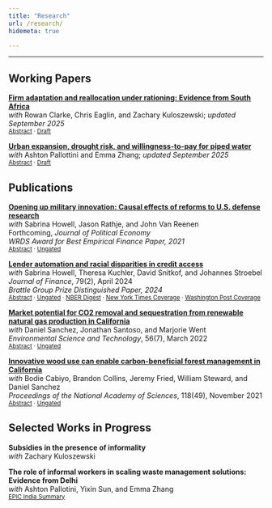 ```yaml
---
title: "Research" 
url: /research/
hidemeta: true

---
```


---

## Working Papers

[__Firm adaptation and reallocation under rationing: Evidence from South Africa__](https://papers.ssrn.com/sol3/papers.cfm?abstract_id=5459197) \
_with_ Rowan Clarke, Chris Eaglin, and Zachary Kuloszewski; _updated September 2025_ \
<small><a href="#/" onclick="visib('rationing_abstract')">Abstract</a> &middot; [Draft](/rationing.pdf) </small>
<div id="rationing_abstract" style="display: none; text-align: justify; line-height: 1.2" ><small>
Rationing policies are frequently implemented due to equity concerns. We study whether equitable-exposure rationing rules deliver equal economic impacts in the context of the 2021--2023 power crisis in South Africa. We leverage shocks to outage intensity and a rotational assignment system to generate quasi-random variation in electricity outage exposure, and we combine detailed hour-level outages with geocoded transactions data from a leading payment platform in Cape Town. Although we find that aggregate daily sales do not change on outage days, there is substantial heterogeneity across the firm distribution. Revenue is reallocated through consumers substituting between firms: baseline high-performing firms able to invest in defensive technology capture the spending displaced from their competitors, gaining roughly nine percent in daily sales while the latter lose a similar share. Unequal effects are amplified when firms are able to anticipate electricity outages. The results suggest the impacts of rationing are not equal despite equitable exposure.
</small><br><br/></div>

[__Urban expansion, drought risk, and willingness-to-pay for piped water__](/crisis.pdf) \
_with_ Ashton Pallottini and Emma Zhang; _updated September 2025_ \
<small><a href="#/" onclick="visib('crisis_abstract')">Abstract</a> &middot; [Draft](/crisis.pdf) </small>
<div id="crisis_abstract" style="display: none; text-align: justify; line-height: 1.2" ><small>
Cities in the global south are rapidly expanding into areas that are not serviced by public utilities such as piped water, relying instead on private substitutes like groundwater. We examine rising groundwater drought risk to investigate how a shock to the quality of these private substitutes impacts demand for public utilities. We estimate that a major groundwater drought in Bangalore permanently increased residents' willingness-to-pay to live near the pipe network by 0.4\% of monthly rents per 100m. We show consequently that new residential construction projects that are close to the piped water network increased by 25-51\% relative to those that are farther. Using a structural model of housing demand, we find that housing market adjustment recover 20\% of the welfare gains of expanded pipe access at just 2.4\% the cost. Our findings highlight both that public infrastructure quality governs urban expansion and that housing markets enable adaptation to local environmental hazards.
</small><br><br/></div>

## Publications

[__Opening up military innovation: Causal effects of reforms to U.S. defense research__](https://www.journals.uchicago.edu/doi/10.1086/737235) \
_with_ Sabrina Howell, Jason Rathje, and John Van Reenen \
Forthcoming, _Journal of Political Economy_ \
_WRDS Award for Best Empirical Finance Paper, 2021_ \
<small><a href="#/" onclick="visib('sbir_abstract')">Abstract</a> &middot; [Ungated](/sbir.pdf) </small>
<div id="sbir_abstract" style="display: none; text-align: justify; line-height: 1.2" ><small>
For governments procuring innovation, one choice is whether to specify desired products (a “Conventional” approach) or allow firms to suggest ideas (an “Open” approach). Using a U.S. Air Force R&D grant program, where Open and Conventional competitions were held simultaneously, we find that Open awards increase both commercial innovation and technology adoption by the military. In contrast, Conventional awards have no positive effects on new technology, but do create more program lock-in. We present evidence that openness matters independently from inducing differential selection, for example of less well-established firms. These results suggest benefits from open approaches to innovation procurement.
</small><br><br/></div>

[__Lender automation and racial disparities in credit access__](https://onlinelibrary.wiley.com/doi/abs/10.1111/jofi.13303) \
_with_ Sabrina Howell, Theresa Kuchler, David Snitkof, and Johannes Stroebel \
_Journal of Finance_, 79(2), April 2024 \
_Brattle Group Prize Distinguished Paper, 2024_ \
<small><a href="#/" onclick="visib('ppp_abstract')">Abstract</a> &middot; [Ungated](/ppp.pdf) &middot; [NBER Digest](https://www.nber.org/digest/202112/racial-disparities-paycheck-protection-program-lending) &middot; [New York Times Coverage](https://www.nytimes.com/2021/10/11/business/ppp-loans-covid-racial-bias.html)  &middot; [Washington Post Coverage](https://www.washingtonpost.com/national/ppp-bias-black-businesses/2021/10/15/b53e0822-2c4f-11ec-baf4-d7a4e075eb90_story.html) </small>
<div id="ppp_abstract" style="display: none; text-align: justify; line-height: 1.2" ><small>
Process automation reduces racial disparities in credit access by enabling smaller loans, broadening banks' geographic reach, and removing human biases from decision making. We document these findings in the context of the Paycheck Protection Program (PPP), where private lenders faced no credit risk but decided which firms to serve. Black-owned firms obtained PPP loans primarily from automated fintech lenders, especially in areas with high racial animus. After traditional banks automated their loan processing procedures, their PPP lending to Black-owned firms increased. Our findings cannot be fully explained by racial differences in loan application behaviors, preexisting banking relationships, firm performance, or fraud rates.
</small><br><br/></div>

[__Market potential for CO2 removal and sequestration from renewable natural gas production in California__](https://pubs.acs.org/doi/10.1021/acs.est.1c02894) \
_with_ Daniel Sanchez, Jonathan Santoso, and Marjorie Went \
_Environmental Science and Technology_, 56(7), March 2022 \
<small><a href="#/" onclick="visib('rng_abstract')">Abstract</a> &middot; [Ungated](/rng.pdf) </small>
<div id="rng_abstract" style="display: none; text-align: justify; line-height: 1.2" ><small>
Bioenergy with carbon capture and sequestration (BECCS) is critical for stringent climate change mitigation but is commercially and technologically immature and resource intensive. State and federal fuel and climate policies can drive first markets for BECCS in California. We develop a spatially explicit optimization model to assess niche markets for renewable natural gas (RNG) production with carbon capture and sequestration (CCS) from waste biomass in California. Existing biomass residues produce biogas and RNG and enable low-cost CCS through the upgrading process and CO2 truck transport. Under current state and federal policy incentives, RNG-CCS can avoid 12.4 mmtCO2e/year (3% of California’s 2018 CO2 emissions), of which 2.9 mmtCO2/year are captured and sequestered. It simultaneously produces 93 PJ RNG/year (4% of California’s 2018 natural gas demand) with a profit maximizing objective, resulting in profits of $11/GJ. Distributed RNG production with CCS can potentially catalyze markets and technologies for CO2 capture, transport, and storage in California.
</small><br><br/></div>


[__Innovative wood use can enable carbon-beneficial forest management in California__](https://www.pnas.org/doi/10.1073/pnas.2019073118) \
_with_ Bodie Cabiyo, Brandon Collins, Jeremy Fried, William Steward, and Daniel Sanchez \
_Proceedings of the National Academy of Sciences_, 118(49), November 2021 \
<small><a href="#/" onclick="visib('wood_abstract')">Abstract</a> &middot; [Ungated](/wooduse.pdf) </small>
<div id="wood_abstract" style="display: none; text-align: justify; line-height: 1.2" ><small>
Responsible stewardship of temperate forests can address key challenges posed by climate change through sequestering carbon, producing low-carbon products, and mitigating climate risks. Forest thinning and fuel reduction can mitigate climate-related risks like catastrophic wildfire. These treatments are often cost prohibitive, though, in part because of low demand for low-value wood “residues.” Where treatment occurs, this low-value wood is often burned or left to decay, releasing carbon. In this study, we demonstrate that innovative use of low-value wood, with improved potential revenues and carbon benefits, can support economical, carbon-beneficial forest management outcomes in California. With increased demand for wood residues, forest health–oriented thinning could produce up to 7.3 million (M) oven-dry tonnes of forest residues per year, an eightfold increase over current levels. Increased management and wood use could yield net climate benefits between 6.4 and 16.9 million tonnes of carbon dioxide equivalent (M tCO2e) per year when considering impacts from management, wildfire, carbon storage in products, and displacement of fossil carbon-intensive alternatives over a 40-y period. We find that products with durable carbon storage confer the greatest benefits, as well as products that reduce emissions in hard-to-decarbonize sectors like industrial heat. Concurrently, treatment could reduce wildfire hazard on 4.9 M ha (12.1 M ac), a quarter of which could experience stand-replacing effects without treatment. Our results suggest that innovative wood use can support widespread fire hazard mitigation and reduce net CO2 emissions in California.
</small><br><br/></div>

## Selected Works in Progress

__Subsidies in the presence of informality__ \
_with_ Zachary Kuloszewski

__The role of informal workers in scaling waste management solutions: Evidence from Delhi__ \
_with_ Ashton Pallotini, Yixin Sun, and Emma Zhang \
<small>[EPIC India Summary](https://epic.uchicago.in/project/optimizing-waste-management-and-reducing-methane-emissions-in-delhi/) </small>

<script>
 function visib(id) {
  var x = document.getElementById(id);
  if (x.style.display === "block") {
    x.style.display = "none";
  } else {
    x.style.display = "block";
  }
}
</script>

